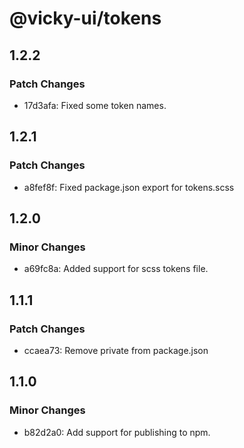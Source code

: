 # @vicky-ui/tokens

## 1.2.2

### Patch Changes

- 17d3afa: Fixed some token names.

## 1.2.1

### Patch Changes

- a8fef8f: Fixed package.json export for tokens.scss

## 1.2.0

### Minor Changes

- a69fc8a: Added support for scss tokens file.

## 1.1.1

### Patch Changes

- ccaea73: Remove private from package.json

## 1.1.0

### Minor Changes

- b82d2a0: Add support for publishing to npm.
